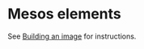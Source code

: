 Mesos elements
==============

See [Building an image](http://docs.openstack.org/developer/magnum/dev/dev-heat-mesos.html) for instructions.
